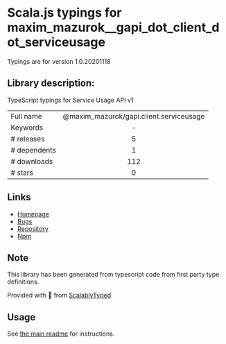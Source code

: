 
# Scala.js typings for maxim_mazurok__gapi_dot_client_dot_serviceusage

Typings are for version 1.0.20201118

## Library description:
TypeScript typings for Service Usage API v1

|                    |                 |
| ------------------ | :-------------: |
| Full name          | @maxim_mazurok/gapi.client.serviceusage |
| Keywords           | - |
| # releases         | 5 |
| # dependents       | 1 |
| # downloads        | 112 |
| # stars            | 0 |

## Links
- [Homepage](https://github.com/Maxim-Mazurok/google-api-typings-generator#readme)
- [Bugs](https://github.com/Maxim-Mazurok/google-api-typings-generator/issues)
- [Repository](https://github.com/Maxim-Mazurok/google-api-typings-generator)
- [Npm](https://www.npmjs.com/package/%40maxim_mazurok%2Fgapi.client.serviceusage)
    


## Note
This library has been generated from typescript code from first party type definitions.

Provided with :purple_heart: from [ScalablyTyped](https://github.com/oyvindberg/ScalablyTyped)

## Usage
See [the main readme](../../readme.md) for instructions.


